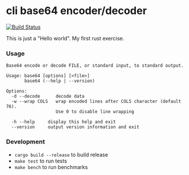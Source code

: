 # cli base64 encoder/decoder #

[![Build Status](https://travis-ci.org/zubchick/rust-base64.svg?branch=master)](https://travis-ci.org/zubchick/rust-base64)

This is just a "Hello world". My first rust exercise.

### Usage
```
Base64 encode or decode FILE, or standard input, to standard output.

Usage: base64 [options] [<file>]
       base64 (--help | --version)

Options:
  -d --decode      decode data
  -w --wrap COLS   wrap encoded lines after COLS character (default 76).
                   Use 0 to disable line wrapping

  -h --help     display this help and exit
  --version     output version information and exit
```

### Development
* `cargo build --release` to build release
* `make test` to run tests
* `make bench` to run benchmarks

